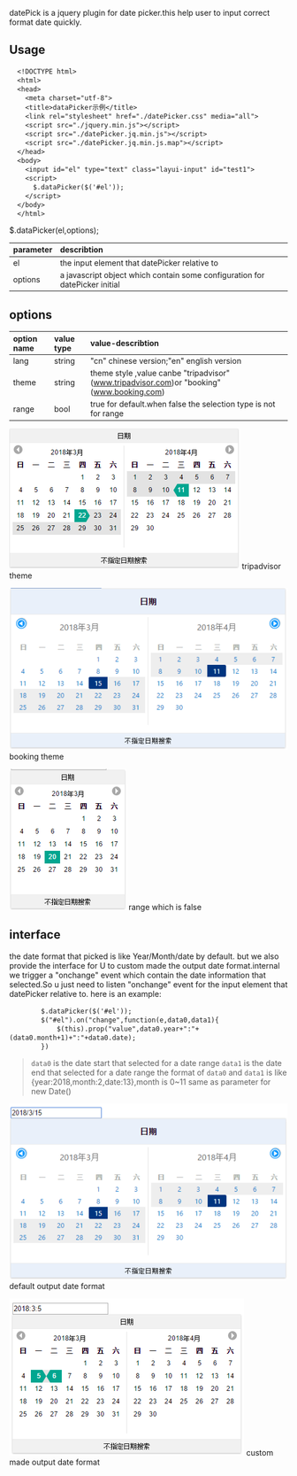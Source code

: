   datePick is a jquery plugin for date picker.this help user to input correct format date quickly.

## Usage
```
  <!DOCTYPE html>
  <html>
  <head>
    <meta charset="utf-8">
    <title>dataPicker示例</title>
    <link rel="stylesheet" href="./datePicker.css" media="all">
    <script src="./jquery.min.js"></script> 
    <script src="./datePicker.jq.min.js"></script> 
    <script src="./datePicker.jq.min.js.map"></script> 
  </head>
  <body>
    <input id="el" type="text" class="layui-input" id="test1"> 
    <script>
      $.dataPicker($('#el'));
    </script>
  </body>
  </html>
```
  $.dataPicker(el,options);


  |parameter|describtion|
  |:---------|:-----------|
  |el   |the input element that datePicker relative to|
  |options|a javascript object which contain some configuration for datePicker initial|

## options

  |option name|value type|value-describtion|
  |:---------|:-----------|:-----------|
  |lang   |string |"cn" chinese version;"en" english version|
  |theme |string|theme style ,value canbe "tripadvisor" (www.tripadvisor.com)or "booking"(www.booking.com)| 
  |range|bool|true for default.when false the selection type is not for range|  

  ![](./overview/datepicker-1.png)
tripadvisor theme

  ![](./overview/datepicker-3.png)
booking theme

  ![](./overview/datepicker-2.png)
range which is false

 ## interface
  the date format that picked is like Year/Month/date by default. but we also provide the interface for U to
 custom made the output date format.internal we trigger a "onchange" event which contain the date information that
 selected.So u just need to listen "onchange" event for the input element that datePicker relative to.
 here is an example:

```
		$.dataPicker($('#el'));
		$("#el").on("change",function(e,data0,data1){
			$(this).prop("value",data0.year+":"+(data0.month+1)+":"+data0.date);
		})
```
  > `data0` is the date start that selected for a date range
  > `data1` is the date end that selected for a date range
  > the format of `data0` and `data1` is like {year:2018,month:2,date:13},month is 0~11 same as parameter for new Date()
  >

  ![](./overview/datepicker-4.png)
default output date format

  ![](./overview/datepicker-5.png)
custom made output date format